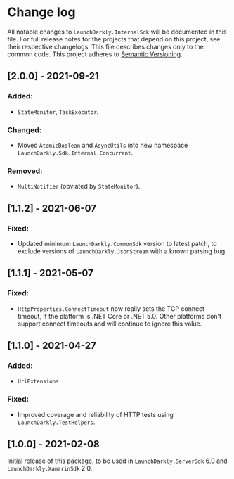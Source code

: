 # Change log

All notable changes to `LaunchDarkly.InternalSdk` will be documented in this file. For full release notes for the projects that depend on this project, see their respective changelogs. This file describes changes only to the common code. This project adheres to [Semantic Versioning](http://semver.org).

## [2.0.0] - 2021-09-21
### Added:
- `StateMonitor`, `TaskExecutor`.

### Changed:
- Moved `AtomicBoolean` and `AsyncUtils` into new namespace `LaunchDarkly.Sdk.Internal.Concurrent`.

### Removed:
- `MultiNotifier` (obviated by `StateMonitor`).

## [1.1.2] - 2021-06-07
### Fixed:
- Updated minimum `LaunchDarkly.CommonSdk` version to latest patch, to exclude versions of `LaunchDarkly.JsonStream` with a known parsing bug.

## [1.1.1] - 2021-05-07
### Fixed:
- `HttpProperties.ConnectTimeout` now really sets the TCP connect timeout, if the platform is .NET Core or .NET 5.0. Other platforms don&#39;t support connect timeouts and will continue to ignore this value.

## [1.1.0] - 2021-04-27
### Added:
- `UriExtensions`

### Fixed:
- Improved coverage and reliability of HTTP tests using `LaunchDarkly.TestHelpers`.

## [1.0.0] - 2021-02-08
Initial release of this package, to be used in `LaunchDarkly.ServerSdk` 6.0 and `LaunchDarkly.XamarinSdk` 2.0.
